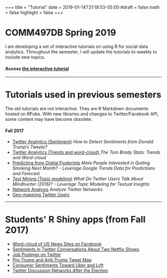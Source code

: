 +++
title = "Tutorial"
date = 2019-01-14T21:19:53-05:00
#draft = false
math = false
highlight = false
+++
# COMM497DB Spring 2019

I am developing a set of interactive tutorials on using R for social data analytics. Throughout the semester, I will update the tutorials bi-weekly to include new topics. 

#### Access [the interactive tutorial](https://curiositybits.shinyapps.io/R_social_data_analytics/)

--- 
# Tutorials used in previous semesters
The old tutorials are not interactive. They are R Markdown documents hosted on RPubs. With new libraries and changes to Twitter/Facebook API, some content may have become obsolete. 

#### Fall 2017

* [Twitter Analytics (Sentiment)](http://rpubs.com/cosmopolitanvan/tweetsentiment) _How to Detect Sentiments from Donald Trump’s Tweets?_
* [Twitter Analytics (Trends and word-cloud) ](http://rpubs.com/cosmopolitanvan/trends_wordcloud) _The Tom Brady Stats: Trends and Word-cloud_
* [Predicting from Digital Footprints](http://rpubs.com/cosmopolitanvan/googletrends) _More People Interested in Quiting Smoking Next Month? - Leverage Google Trends Data for Predictions and Forecast_
* [Text Mining (Topic modeling)](http://rpubs.com/cosmopolitanvan/topicmodeling) _What Do Twitter Users Talk About Mindhunter (2016)? - Leverage Topic Modeling for Textual Insights_
* [Network Analysis](http://rpubs.com/cosmopolitanvan/twitternetworks) _Analyze Twitter Networks_
* [Geo-mapping Twitter Users](http://rpubs.com/cosmopolitanvan/327345) 

--- 
# Students' R Shiny apps (from Fall 2017)
* [Word-cloud of US News Sites on Facebook](https://mselimyilmaz.shinyapps.io/us_news_sites_on_facebook_2_may_2017/) 
* [Sentiments in Twitter Conversations About Two Netflix Shows](https://curiositybits.shinyapps.io/natalia_app/)
* [Job Postings on Twitter](https://curiositybits.shinyapps.io/Ariella_app/) 
* [Pro-Trump and Anti-Trump Tweet Map](https://collinproehlcomm492.shinyapps.io/commfinalappproject/) 
* [Consumer Sentiments Toward Uber and Lyft](https://rkellycomm497finalproject.shinyapps.io/Comm497_FinalProject/) 
* [Twitter Discussion Networks After the Election](https://curiositybits.shinyapps.io/Jacob_app/) 
